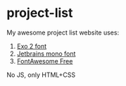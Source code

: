 # project-list
My awesome project list website uses:
1. [Exo 2 font](https://fonts.google.com/specimen/Exo+2)
2. [Jetbrains mono font](https://fonts.google.com/specimen/JetBrains+Mono)
3. [FontAwesome Free](https://fontawesome.com/)

No JS, only HTML+CSS
